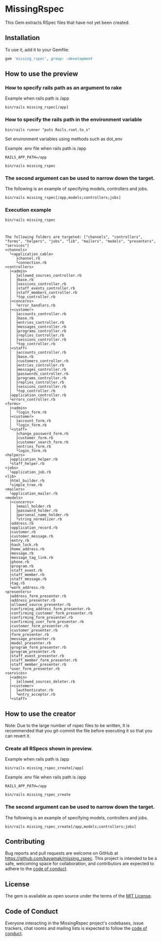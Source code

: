 # MissingRspec

This Gem extracts RSpec files that have not yet been created.

## Installation

To use it, add it to your Gemfile:

```ruby
gem 'missing_rspec', group: :development
```

## How to use the preview

### How to specify rails path as an argument to rake

Example when rails path is /app

```shell
bin/rails missing_rspec[/app]
```

### How to specify the rails path in the environment variable

```shell
bin/rails runner "puts Rails.root.to_s"
```

Set environment variables using methods such as dot_env

Example .env file when rails path is /app

```shell
RAILS_APP_PATH=/app
```

```shell
bin/rails missing_rspec
```

### The second argument can be used to narrow down the target.

The following is an example of specifying models, controllers and jobs.

```shell
bin/rails missing_rspec[/app,models;controllers;jobs]
```

### Execution example

```shell
bin/rails missing_rspec



The following folders are targeted: ["channels", "controllers", "forms", "helpers", "jobs", "lib", "mailers", "models", "presenters", "services"]
<channels>
  └<application_cable>
     ├channel.rb
     └connection.rb
<controllers>
  ├<admin>
  │  ├allowed_sources_controller.rb
  │  ├base.rb
  │  ├sessions_controller.rb
  │  ├staff_events_controller.rb
  │  ├staff_members_controller.rb
  │  └top_controller.rb
  ├<concerns>
  │  └error_handlers.rb
  ├<customer>
  │  ├accounts_controller.rb
  │  ├base.rb
  │  ├entries_controller.rb
  │  ├messages_controller.rb
  │  ├programs_controller.rb
  │  ├replies_controller.rb
  │  ├sessions_controller.rb
  │  └top_controller.rb
  ├<staff>
  │  ├accounts_controller.rb
  │  ├base.rb
  │  ├customers_controller.rb
  │  ├entries_controller.rb
  │  ├messages_controller.rb
  │  ├passwords_controller.rb
  │  ├programs_controller.rb
  │  ├replies_controller.rb
  │  ├sessions_controller.rb
  │  └top_controller.rb
  ├application_controller.rb
  └errors_controller.rb
<forms>
  ├<admin>
  │  └login_form.rb
  ├<customer>
  │  ├account_form.rb
  │  └login_form.rb
  └<staff>
     ├change_password_form.rb
     ├customer_form.rb
     ├customer_search_form.rb
     ├entries_form.rb
     └login_form.rb
<helpers>
  ├application_helper.rb
  └staff_helper.rb
<jobs>
  └application_job.rb
<lib>
  ├html_builder.rb
  └simple_tree.rb
<mailers>
  └application_mailer.rb
<models>
  ├<concerns>
  │  ├email_holder.rb
  │  ├password_holder.rb
  │  ├personal_name_holder.rb
  │  └string_normalizer.rb
  ├address.rb
  ├application_record.rb
  ├customer.rb
  ├customer_message.rb
  ├entry.rb
  ├hash_lock.rb
  ├home_address.rb
  ├message.rb
  ├message_tag_link.rb
  ├phone.rb
  ├program.rb
  ├staff_event.rb
  ├staff_member.rb
  ├staff_message.rb
  ├tag.rb
  └work_address.rb
<presenters>
  ├address_form_presenter.rb
  ├address_presenter.rb
  ├allowed_source_presenter.rb
  ├confirming_address_form_presenter.rb
  ├confirming_customer_form_presenter.rb
  ├confirming_form_presenter.rb
  ├confirming_user_form_presenter.rb
  ├customer_form_presenter.rb
  ├customer_presenter.rb
  ├form_presenter.rb
  ├message_presenter.rb
  ├model_presenter.rb
  ├program_form_presenter.rb
  ├program_presenter.rb
  ├staff_event_presenter.rb
  ├staff_member_form_presenter.rb
  ├staff_member_presenter.rb
  └user_form_presenter.rb
<services>
  ├<admin>
  │  ├allowed_sources_deleter.rb
  ├<customer>
  │  ├authenticator.rb
  │  └entry_acceptor.rb
  └<staff>
```

## How to use the creator
Note: Due to the large number of rspec files to be written, It is recommended that you git-commit the file before executing it so that you can revert it.
### Create all RSpecs shown in preview.

Example when rails path is /app

```shell
bin/rails missing_rspec_create[/app]
```

Example .env file when rails path is /app

```shell
RAILS_APP_PATH=/app
```

```shell
bin/rails missing_rspec_create
```

### The second argument can be used to narrow down the target.

The following is an example of specifying models, controllers and jobs.

```shell
bin/rails missing_rspec_create[/app,models;controllers;jobs]
```

## Contributing

Bug reports and pull requests are welcome on GitHub at https://github.com/kayamak/missing_rspec. This project is intended to be a safe, welcoming space for collaboration, and contributors are expected to adhere to the [code of conduct](https://github.com/kayamak/missing_rspec).

## License

The gem is available as open source under the terms of the [MIT License](https://opensource.org/licenses/MIT).

## Code of Conduct

Everyone interacting in the MissingRspec project's codebases, issue trackers, chat rooms and mailing lists is expected to follow the [code of conduct](https://github.com/kayamak/missing_rspec).
